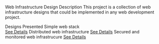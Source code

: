 Web Infrastructure Design
Description
This project is a collection of web infrastructure designs that could be implemented in any web development project.

Designs Presented
Simple web stack       
[See Details](https://github.com/Mimo-oo/alx-system_engineering-devops/blob/master/0x09-web_infrastructure_design/0-simple_web_stack.png)
Distributed web infrastructure
[See Details](https://github.com/Mimo-oo/alx-system_engineering-devops/blob/master/0x09-web_infrastructure_design/1-distributed_web_infrastructure.png)
Secured and monitored web infrastrucure 
[See Details](https://github.com/Mimo-oo/alx-system_engineering-devops/blob/master/0x09-web_infrastructure_design/2-secured_and_monitored_web_infrastructure.png)
 
